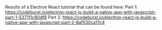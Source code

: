 Results of a Electron React tutorial that can be found here:
Part 1: https://codeburst.io/electron-react-js-build-a-native-app-with-javascript-part-1-537111c80df8
Part 2: https://codeburst.io/electron-react-js-build-a-native-app-with-javascript-part-2-8af530ca17c4
